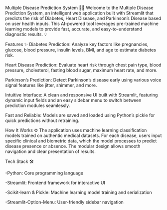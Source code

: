 Multiple Disease Prediction System 🏥🤖
Welcome to the Multiple Disease Prediction System, an intelligent web application built with Streamlit that predicts the risk of Diabetes, Heart Disease, and Parkinson’s Disease based on user health inputs. This AI-powered tool leverages pre-trained machine learning models to provide fast, accurate, and easy-to-understand diagnostic results. 💡

Features ✨
Diabetes Prediction: Analyze key factors like pregnancies, glucose, blood pressure, insulin levels, BMI, and age to estimate diabetes risk.

Heart Disease Prediction: Evaluate heart risk through chest pain type, blood pressure, cholesterol, fasting blood sugar, maximum heart rate, and more.

Parkinson’s Prediction: Detect Parkinson’s disease early using various voice signal features like jitter, shimmer, and more.

Intuitive Interface: A clean and responsive UI built with Streamlit, featuring dynamic input fields and an easy sidebar menu to switch between prediction modules seamlessly.

Fast and Reliable: Models are saved and loaded using Python’s pickle for quick predictions without retraining.

How It Works ⚙️
The application uses machine learning classification models trained on authentic medical datasets. For each disease, users input specific clinical and biometric data, which the model processes to predict disease presence or absence. The modular design allows smooth navigation and clear presentation of results.

Tech Stack 🛠️

-Python: Core programming language

-Streamlit: Frontend framework for interactive UI

-Scikit-learn & Pickle: Machine learning model training and serialization

-Streamlit-Option-Menu: User-friendly sidebar navigation
